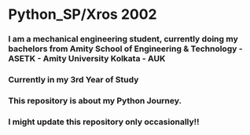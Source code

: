 # Python_SP/Xros 2002
### I am a mechanical engineering student, currently doing my bachelors from Amity School of Engineering & Technology - ASETK - Amity University Kolkata - AUK
### Currently in my 3rd Year of Study
### This repository is about my Python Journey.


### I might update this repository only occasionally!!
